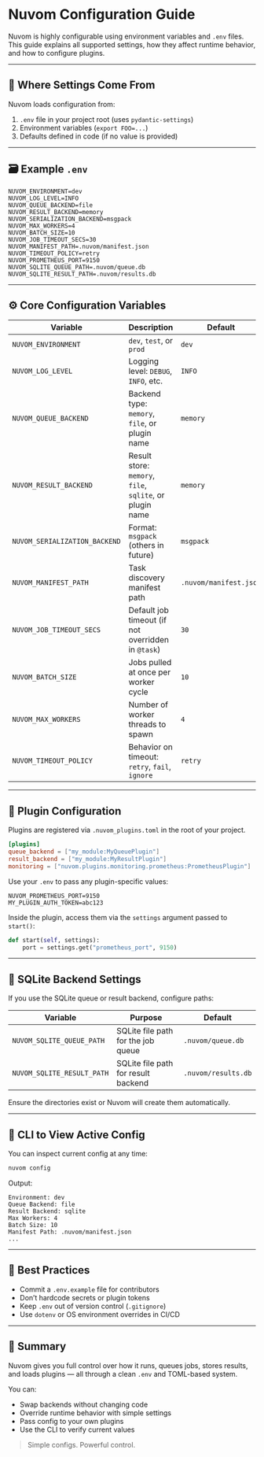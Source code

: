 # Nuvom Configuration Guide

Nuvom is highly configurable using environment variables and `.env` files. This guide explains all supported settings, how they affect runtime behavior, and how to configure plugins.

---

## 📁 Where Settings Come From

Nuvom loads configuration from:

1. `.env` file in your project root (uses `pydantic-settings`)
2. Environment variables (`export FOO=...`)
3. Defaults defined in code (if no value is provided)

---

## 🗃 Example `.env`

```env
NUVOM_ENVIRONMENT=dev
NUVOM_LOG_LEVEL=INFO
NUVOM_QUEUE_BACKEND=file
NUVOM_RESULT_BACKEND=memory
NUVOM_SERIALIZATION_BACKEND=msgpack
NUVOM_MAX_WORKERS=4
NUVOM_BATCH_SIZE=10
NUVOM_JOB_TIMEOUT_SECS=30
NUVOM_MANIFEST_PATH=.nuvom/manifest.json
NUVOM_TIMEOUT_POLICY=retry
NUVOM_PROMETHEUS_PORT=9150
NUVOM_SQLITE_QUEUE_PATH=.nuvom/queue.db
NUVOM_SQLITE_RESULT_PATH=.nuvom/results.db
````

---

## ⚙️ Core Configuration Variables

| Variable                      | Description                                              | Default                |
| ----------------------------- | -------------------------------------------------------- | ---------------------- |
| `NUVOM_ENVIRONMENT`           | `dev`, `test`, or `prod`                                 | `dev`                  |
| `NUVOM_LOG_LEVEL`             | Logging level: `DEBUG`, `INFO`, etc.                     | `INFO`                 |
| `NUVOM_QUEUE_BACKEND`         | Backend type: `memory`, `file`, or plugin name           | `memory`               |
| `NUVOM_RESULT_BACKEND`        | Result store: `memory`, `file`, `sqlite`, or plugin name | `memory`               |
| `NUVOM_SERIALIZATION_BACKEND` | Format: `msgpack` (others in future)                     | `msgpack`              |
| `NUVOM_MANIFEST_PATH`         | Task discovery manifest path                             | `.nuvom/manifest.json` |
| `NUVOM_JOB_TIMEOUT_SECS`      | Default job timeout (if not overridden in `@task`)       | `30`                   |
| `NUVOM_BATCH_SIZE`            | Jobs pulled at once per worker cycle                     | `10`                   |
| `NUVOM_MAX_WORKERS`           | Number of worker threads to spawn                        | `4`                    |
| `NUVOM_TIMEOUT_POLICY`        | Behavior on timeout: `retry`, `fail`, `ignore`           | `retry`                |

---

## 🧩 Plugin Configuration

Plugins are registered via `.nuvom_plugins.toml` in the root of your project.

```toml
[plugins]
queue_backend = ["my_module:MyQueuePlugin"]
result_backend = ["my_module:MyResultPlugin"]
monitoring = ["nuvom.plugins.monitoring.prometheus:PrometheusPlugin"]
```

Use your `.env` to pass any plugin-specific values:

```env
NUVOM_PROMETHEUS_PORT=9150
MY_PLUGIN_AUTH_TOKEN=abc123
```

Inside the plugin, access them via the `settings` argument passed to `start()`:

```python
def start(self, settings):
    port = settings.get("prometheus_port", 9150)
```

---

## 🧠 SQLite Backend Settings

If you use the SQLite queue or result backend, configure paths:

| Variable                   | Purpose                             | Default             |
| -------------------------- | ----------------------------------- | ------------------- |
| `NUVOM_SQLITE_QUEUE_PATH`  | SQLite file path for the job queue  | `.nuvom/queue.db`   |
| `NUVOM_SQLITE_RESULT_PATH` | SQLite file path for result backend | `.nuvom/results.db` |

Ensure the directories exist or Nuvom will create them automatically.

---

## 🧪 CLI to View Active Config

You can inspect current config at any time:

```bash
nuvom config
```

Output:

```text
Environment: dev
Queue Backend: file
Result Backend: sqlite
Max Workers: 4
Batch Size: 10
Manifest Path: .nuvom/manifest.json
...
```

---

## 🔐 Best Practices

* Commit a `.env.example` file for contributors
* Don’t hardcode secrets or plugin tokens
* Keep `.env` out of version control (`.gitignore`)
* Use `dotenv` or OS environment overrides in CI/CD

---

## 🧩 Summary

Nuvom gives you full control over how it runs, queues jobs, stores results, and loads plugins — all through a clean `.env` and TOML-based system.

You can:

* Swap backends without changing code
* Override runtime behavior with simple settings
* Pass config to your own plugins
* Use the CLI to verify current values

> Simple configs. Powerful control.
